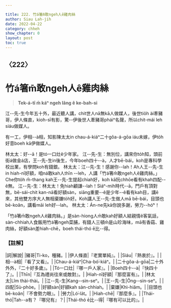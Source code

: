 ```yaml
---

title: 222. 竹á箸m̄敢ngeh人ê雞肉絲
author: Siau Lah-jih
date: 2022-04-22
category: chheh
show_chapter: 0
layout: post
toc: true
---
```

  
## 〈222〉
# 竹á箸m̄敢ngeh人ê雞肉絲
>**Tek-á-tī m̄ káⁿ ngeh lâng ê ke-bah-si**
 
江--先-生今年五十外，最近聽人講，chit世人nā無kā人做媒人，後世tio̍h ài牽豬哥，伊人條直，kioh-sī有影，驚--伊後世人牽豬哥pháiⁿ名聲，所以chit-mái leh siáu做媒人。

有一工，伊相--à相，知影陳太太in chau-á-kiáⁿ二十gŏa-á-gōa iáu未嫁，伊to̍h好意boeh kā伊做媒人。

林太太：好--ā！是tó一口灶ê少年家。
江--先-生：無別位，講來你to̍h知，頭前街á做金á店，王--先-生in後生，今年boeh四十--à，人才bē-bái，koh是專科學校出業，有學問koh有錢銀。
林太太：江--先-生！感謝你--lah！Ah人王--先-生in hiah-nī好額，咱ná敢kah人thīn --leh，人講「竹á箸m̄敢ngeh人ê雞肉絲。」Che你to̍h m̄-thang kah王--先-生提起chiah好，koh kā阮chhōe看有khah四配--ê無。
江--先-生：林太太！免hiah顧謙--lah！Siáⁿ-mih時代--ā，門戶有頂對無，bē-sái-chit kan-nā看好額sàn，siāng重要--ê是少年--ê看有kah目，講ē來，其他雙方序大人無相棄嫌to̍h好。Koh講人王--先-生做人mā bē-bái，目頭也bē-koân，講看māi leh好--lah。
林太太：Án-ne先kā你說多謝，勞力--hó͘ⁿ！

「竹á箸m̄敢ngeh人ê雞肉絲。」是sàn-hiong人m̄敢kah好額人結親情ê客氣話，sàn-chhiah人食飯用竹á箸ngeh菜脯，有錢人三頓m̄是山珍海味，mā有香菇、雞肉絲，好額sàn差hiah-chē，boeh thái-thó ē比--得。


### 【註解】

|詞|解說|
|豬哥|Ti-ko，種豬。|
|伊人條直|『老實單純』。|
|Siáu|『熱衷於』。|
|相--à相|『看了又看』。|
|Chau-á-kiáⁿ|Cha-bó͘-kiáⁿ。|
|二十gŏa-á-gōa|二十外外外，『二十好多歲』。|
|Tó一口灶|『哪一戶人家』。|
|Boeh四十--à|『快四十了』。|
|Thīn|『互為禮尚往來或敵對』。|
|Hiah-nī好額|『那麼富有』。|
|林太太|Lîm thài-thài。|
|江--先-生|Kang--sin-seⁿ。|
|王--先-生|Ông--sin-seⁿ。|
|四配|Sù-phòe。|
|好額sàn|好額kah sàn-chhiah。|
|棄嫌|Khì-hiâm。|
|目頭也bē-koân|『不會勢力眼』。|
|勞力|Ló͘-la̍t。|
|Hiah-chē|『那麼多』。|
|Thái-thó|Tah--a有？『哪兒有』？|
|Thái-thó ē比--得|『哪有可以比的』。|
